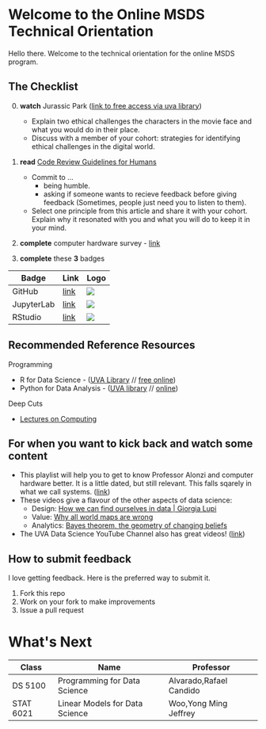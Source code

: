 # Welcome to the Online MSDS Technical Orientation
Hello there. Welcome to the technical orientation for the online MSDS program.

## The Checklist
0. **watch** Jurassic Park ([link to free access via uva library](https://digitalcampus-swankmp-net.proxy1.library.virginia.edu/uva296909/play/bafece83e07de665?referrer=marc))

    * Explain two ethical challenges the characters in the movie face and what you would do in their place.
    * Discuss with a member of your cohort: strategies for identifying ethical challenges in the digital world.
1. **read** [Code Review Guidelines for Humans](https://phauer.com/2018/code-review-guidelines/)

    * Commit to ...
      * being humble.
      * asking if someone wants to recieve feedback before giving feedback (Sometimes, people just need you to listen to them).
    * Select one principle from this article and share it with your cohort. Explain why it resonated with you and what you will do to keep it in your mind.

2. **complete** computer hardware survey - [link](https://forms.gle/RL3JY8m4RRjWesRL8)

3. **complete** these **3** badges
 
| Badge | Link | Logo |
|-------|------|------|
|GitHub |[link](https://github.com/UVADS/orientation-technical/blob/main/badges/github.md)|![](https://github.com/UVADS/orientation-technical/blob/main/content/images/github-badge.png)|
|JupyterLab|[link](https://github.com/UVADS/orientation-technical/blob/main/badges/jupyter.md)|![](https://github.com/UVADS/orientation-technical/blob/main/content/images/jupyter-token.png)|
|RStudio|[link](https://github.com/UVADS/orientation-technical/blob/main/badges/RStudio.md)|![](https://github.com/UVADS/orientation-technical/blob/main/content/images/rstudio-token.png)|


## Recommended Reference Resources
Programming
* R for Data Science - ([UVA Library](https://learning.oreilly.com/library/view/r-for-data/9781491910382/?ar) // [free online](https://r4ds.had.co.nz/))
* Python for Data Analysis - ([UVA library](https://learning.oreilly.com/library/view/python-for-data/9781491957653/?ar) // [online](https://wesmckinney.com/pages/book.html))

Deep Cuts
* [Lectures on Computing](http://galileo.phys.virginia.edu/compfac/courses/)

## For when you want to kick back and watch some content
* This playlist will help you to get to know Professor Alonzi and computer hardware better. It is a little dated, but still relevant. This falls sqarely in what we call systems. ([link](https://www.youtube.com/watch?v=X1ZfpZ3HSwI&list=TLGGK2JILVWuD64yNjA2MjAyMw&index=1))
* These videos give a flavour of the other aspects of data science:
    * Design: [How we can find ourselves in data | Giorgia Lupi](https://youtu.be/sFIDCtRX_-o?si=mpxzo5iAFyffZBvZ)
    * Value: [Why all world maps are wrong](https://youtu.be/kIID5FDi2JQ?si=UBsgDagRsTQRUthY)
    * Analytics: [Bayes theorem, the geometry of changing beliefs](https://youtu.be/HZGCoVF3YvM?si=fPJqN6UEYERaNjRG)
* The UVA Data Science YouTube Channel also has great videos! ([link](https://www.youtube.com/watch?v=m0t9SVI4We4))


## How to submit feedback
I love getting feedback. Here is the preferred way to submit it.
1. Fork this repo
2. Work on your fork to make improvements
3. Issue a pull request

# What's Next
| Class | Name  | Professor |
|-------|-------|-----------|
|  DS 5100   |Programming for Data Science | Alvarado,Rafael Candido   |
|   STAT 6021   | Linear Models for Data Science | Woo,Yong Ming Jeffrey |
